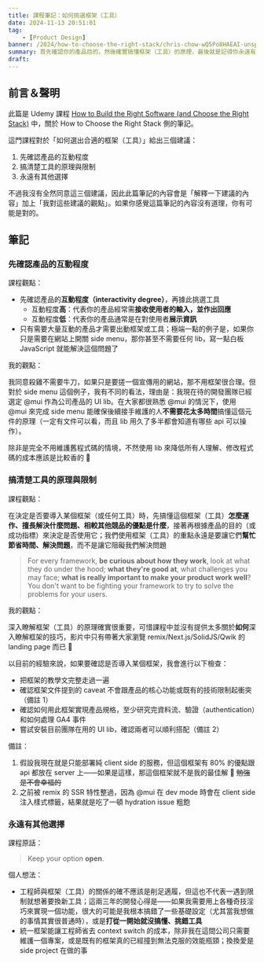 ```yaml
---
title: 課程筆記：如何挑選框架（工具）
date: 2024-11-13 20:51:01
tag:
	- [Product Design]
banner: /2024/how-to-choose-the-right-stack/chris-chow-wQ5Po8HAEAI-unsplash.jpg
summary: 首先確認你的產品目的，然後確實搞懂框架（工具）的原理，最後就是記得你永遠有其他選擇 😉
draft: 
---
```


## 前言＆聲明

此篇是 Udemy 課程 [How to Build the Right Software (and Choose the Right Stack)](https://www.udemy.com/course/right-software-and-right-stack) 中，關於 How to Choose the Right Stack 側的筆記。

這門課程對於「如何選出合適的框架（工具）」給出三個建議：

1. 先確認產品的互動程度
2. 搞清楚工具的原理與限制
3. 永遠有其他選擇

不過我沒有全然同意這三個建議，因此此篇筆記的內容會是「解釋一下建議的內容」加上「我對這些建議的觀點」。如果你感覺這篇筆記的內容沒有道理，你有可能是對的。

## 筆記

### 先確認產品的互動程度

課程觀點：

- 先確認產品的**互動程度（interactivity degree）**，再據此挑選工具
  - 互動程度**高**：代表你的產品經常需**接收使用者的輸入，並作出回應**
  - 互動程度**低**：代表你的產品通常是在對使用者**展示資訊**
- 只有需要大量互動的產品才需要出動框架或工具；極端一點的例子是，如果你只是需要在網站上開關 side menu，那你甚至不需要任何 lib，寫一點白板 JavaScript 就能解決這個問題了

我的觀點：

我同意殺雞不需要牛刀，如果只是要搓一個宣傳用的網站，那不用框架很合理。但對於 side menu 這個例子，我有不同的看法，理由是：我現在待的開發團隊已經選定 @mui 作為公司產品的 UI lib。在大家都很熟悉 @mui 的情況下，使用 @mui 來完成 side menu 能確保後續接手維護的人**不需要花太多時間**搞懂這個元件的原理（一定有文件可以看，而且 lib 用久了多半都會知道有哪些 api 可以操作）。

除非是完全不用維護舊程式碼的情境，不然使用 lib 來降低所有人理解、修改程式碼的成本應該是比較香的 🌚

### 搞清楚工具的原理與限制

課程觀點：

在決定是否要導入某個框架（或任何工具）時，先搞懂這個框架（工具）**怎麼運作、擅長解決什麼問題、相較其他競品的優點是什麼**，接著再根據產品的目的（或成功指標）來決定是否使用它；我們使用框架（工具）的重點永遠是要讓它們**幫忙節省時間、解決問題**，而不是讓它阻礙我們解決問題

> For every framework, **be curious about how they work**, look at what they do under the hood; **what they're good at**, what challenges you may face; **what is really important to make your product work well**? You don't want to be fighting your framework to try to solve the problems for your users.

我的觀點：

深入瞭解框架（工具）的原理確實很重要，可惜課程中並沒有提供太多關於**如何**深入瞭解框架的技巧，影片中只有帶著大家瀏覽 remix/Next.js/SolidJS/Qwik 的 landing page 而已 🌚

以目前的經驗來說，如果要確認是否導入某個框架，我會進行以下檢查：

- 把框架的教學文完整走過一遍
- 確認框架文件提到的 caveat 不會跟產品的核心功能或既有的技術限制起衝突（備註 1）
- 確認如何用此框架實現產品規格，至少研究完資料流、驗證（authentication）和如何處理 GA4 事件
- 嘗試安裝目前團隊在用的 UI lib，確認兩者可以順利搭配（備註 2）

備註：

1. 假設我現在就是只能部署純 client side 的服務，但這個框架有 80% 的優點跟 api 都放在 server 上——如果是這樣，那這個框架就不是我的最佳解 🙂 ~~勉強是不會幸福的~~
2. 之前被 remix 的 SSR 特性整過，因為 @mui 在 dev mode 時會在 client side 注入樣式標籤，結果就是吃了一頓 hydration issue 粗飽

### 永遠有其他選擇

課程原話：

> Keep your option **open**.

個人想法：

- 工程師與框架（工具）的關係的確不應該是削足適履，但這也不代表一遇到限制就想著要換新工具；這兩三年的開發心得是——如果我需要用上各種奇技淫巧來實現一個功能，很大的可能是我根本搞錯了一些基礎設定（尤其當我想做的事情其實很普通時），或是**打從一開始就沒搞懂、挑錯工具**
- 統一框架能讓工程師省去 context switch 的成本，除非我在這間公司只需要維護一個專案，或是既有的框架真的已經撞到無法克服的效能瓶頸；換換愛是 side project 在做的事
